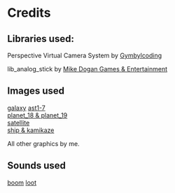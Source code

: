 # Credits


## Libraries used:

Perspective Virtual Camera System by [Gymbylcoding](https://gist.github.com/GymbylCoding/8675733)

lib_analog_stick by [Mike Dogan Games & Entertainment](https://github.com/dantes2023/virtual-joystick-with-example)


## Images used

[galaxy](https://www.deviantart.com/dbszabo1/art/misc-png-316168735) 
[ast1-7](https://opengameart.org/content/asteroids)  
[planet_18 & planet_19](https://opengameart.org/content/17-planet-sprites)  
[satellite](https://openclipart.org/detail/16813/satellite)  
[ship & kamikaze](https://millionthvector.blogspot.com/p/free-sprites.html)  

All other graphics by me.


## Sounds used

[boom](https://freesound.org/people/qubodup/sounds/172631/)
[loot](https://freesound.org/people/fins/sounds/146727/)